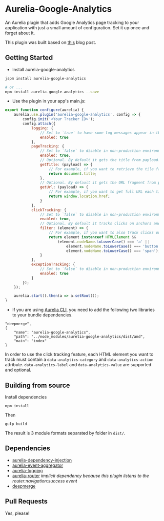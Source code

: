 # Aurelia-Google-Analytics
An Aurelia plugin that adds Google Analytics page tracking to your application with just a small amount of configuration. Set it up once and forget about it.

This plugin was built based on [this](https://mjau-mjau.com/blog/ajax-universal-analytics/) blog post.

## Getting Started

* Install aurelia-google-analytics

```bash
jspm install aurelia-google-analytics

# or ...
npm install aurelia-google-analytics --save
```

* Use the plugin in your app's main.js:

```javascript
export function configure(aurelia) {
	aurelia.use.plugin('aurelia-google-analytics', config => {
		config.init('<Your Tracker ID>');
		config.attach({
			logging: {
				// Set to `true` to have some log messages appear in the browser console.
				enabled: true
			},
			pageTracking: {
				// Set to `false` to disable in non-production environments.
				enabled: true,
				// Optional. By default it gets the title from payload.instruction.config.title.
				getTitle: (payload) => {
					// For example, if you want to retrieve the tile from the document instead override with the following.
					return document.title;
				},
				// Optional. By default it gets the URL fragment from payload.instruction.fragment.
				getUrl: (payload) => {
					// For example, if you want to get full URL each time override with the following.
					return window.location.href;
				}
			},
			clickTracking: {
				// Set to `false` to disable in non-production environments.
				enabled: true,
				// Optional. By default it tracks clicks on anchors and buttons.
				filter: (element) => {
					// For example, if you want to also track clicks on span elements override with the following.
					return element instanceof HTMLElement &&
						(element.nodeName.toLowerCase() === 'a' ||
							element.nodeName.toLowerCase() === 'button' ||
							element.nodeName.toLowerCase() === 'span');
				}
			},
			exceptionTracking: {
				// Set to `false` to disable in non-production environments.
				enabled: true
			}
		});
	});

	aurelia.start().then(a => a.setRoot());
}
```
* If you are using [Aurelia CLI](http://aurelia.io/hub.html#/doc/article/aurelia/framework/latest/the-aurelia-cli/10), you need to add the following two libraries to your bundle dependencies.

```
"deepmerge",
{
	"name": "aurelia-google-analytics",
	"path": "../node_modules/aurelia-google-analytics/dist/amd",
	"main": "index"
}
```

In order to use the click tracking feature, each HTML element you want to track must contain a `data-analytics-category` and `data-analytics-action` attribute. `data-analytics-label` and `data-analytics-value` are supported and optional.

## Building from source

Install dependencies

```shell
npm install
```

Then

```shell
gulp build
```

The result is 3 module formats separated by folder in `dist/`.

## Dependencies

* [aurelia-dependency-injection](https://github.com/aurelia/dependency-injection)
* [aurelia-event-aggregator](https://github.com/aurelia/event-aggregator)
* [aurelia-logging](https://github.com/aurelia/logging)
* [aurelia-router](https://github.com/aurelia/router) _implicit dependency because this plugin listens to the router:navigation:success event_
* [deepmerge](https://github.com/KyleAMathews/deepmerge)

## Pull Requests

Yes, please!
